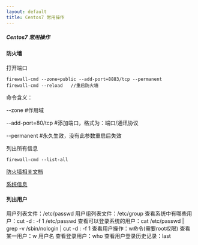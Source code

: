 ```yaml
---
layout: default
title: Centos7 常用操作
---
```


##### Centos7 常用操作

#### 防火墙

打开端口

	firewall-cmd --zone=public --add-port=8883/tcp --permanent
	firewall-cmd --reload   //重启防火墙

命令含义：
 
--zone #作用域
 
--add-port=80/tcp  #添加端口，格式为：端口/通讯协议
 
--permanent   #永久生效，没有此参数重启后失效

列出所有信息

	firewall-cmd --list-all

[防火墙相关文档](http://www.cnblogs.com/moxiaoan/p/5683743.html)

[系统信息](http://www.cnblogs.com/lhj588/archive/2012/05/15/2501007.html)


#### 列出用户


用户列表文件：/etc/passwd
用户组列表文件：/etc/group
查看系统中有哪些用户：cut -d : -f 1 /etc/passwd
查看可以登录系统的用户：cat /etc/passwd | grep -v /sbin/nologin | cut -d : -f 1
查看用户操作：w命令(需要root权限)
查看某一用户：w 用户名
查看登录用户：who
查看用户登录历史记录：last


